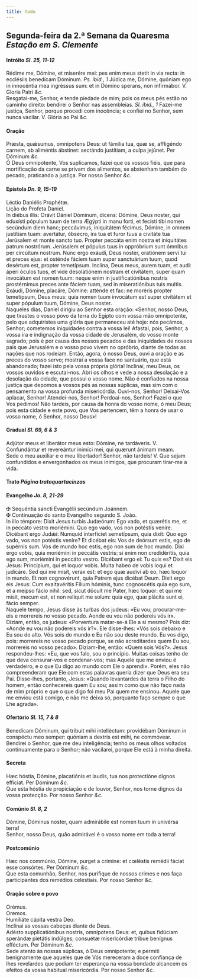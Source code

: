 ```yaml
---
title: todo
---
```

<h2 class="text-center">Segunda-feira da 2.ª Semana da Quaresma <em>Estação em S. Clemente</em></h2>

<h4 class="text-center">Intróito <em>Sl. 25, 11-12</em></h4>
<div class="container-fluid">
<div class="row">
<div class="dropcap text-justify">
Rédime me, Dómine, et miserére mei: pes enim meus stetit in via recta: in ecclésiis benedícam Dóminum. <em>Ps. ibid., 1</em> Júdica me, Dómine, quóniam ego in innocéntia mea ingréssus sum: et in Dómino sperans, non infirmábor.
V. Gloria Patri <em>&c.</em>
</div>
<div class="dropcap text-justify">
Resgatai-me, Senhor, e tende piedade de mim; pois os meus pés estão no caminho direito: bendirei o Senhor nas assembleias. <em>Sl. ibid., 1</em> Fazei-me justiça, Senhor, porque procedi com inocência; e confiei no Senhor, sem nunca vacilar.
V. Glória ao Pai <em>&c.</em>
</div>
</div>
</div>

<h4 class="text-center">Oração</h4>
<div class="container-fluid">
<div class="row">
<div class="dropcap text-justify">
Præsta, quǽsumus, omnípotens Deus: ut fámilia tua, quæ se, affligéndo carnem, ab aliméntis ábstinet: sectándo justítiam, a culpa jejúnet. Per Dóminum <em>&c.</em>
</div>
<div class="dropcap text-justify">
Ó Deus omnipotente, Vos suplicamos, fazei que os vossos fiéis, que para mortificação da carne se privam dos alimentos, se abstenham também do pecado, praticando a justiça. Por nosso Senhor <em>&c.</em>
</div>
</div>
</div>

<h4 class="text-center">Epístola <em>Dn. 9, 15-19</em></h4>
<div class="container-fluid">
<div class="row">
<div class="text-justify">
Léctio Daniélis Prophétæ.
</div>
<div class="text-justify">
Lição do Profeta Daniel.
</div>
<div class="dropcap text-justify">
In diébus illis: Orávit Dániel Dóminum, dicens: Dómine, Deus noster, qui eduxísti pópulum tuum de terra Ægýpti in manu forti, et fecísti tibi nomen secúndum diem hanc; peccávimus, iniquitátem fécimus, Dómine, in omnem justítiam tuam: avertátur, óbsecro, ira tua et furor tuus a civitáte tua Jerúsalem et monte sancto tuo. Propter peccáta enim nostra et iniquitátes patrum nostrórum. Jerúsalem et pópulus tuus in oppróbrium sunt ómnibus per circúitum nostrum. Nunc ergo exáudi, Deus noster, oratiónem servi tui et preces ejus: et osténde fáciem tuam super sanctuárium tuum, quod desértum est, propter temetípsum. Inclína, Deus meus, aurem tuam, et audi: áperi óculos tuos, et vide desolatiónem nostram et civitátem, super quam invocátum est nomen tuum: neque enim in justificatiónibus nostris prostérnimus preces ante fáciem tuam, sed in miseratiónibus tuis multis. Exáudi, Dómine, placáre, Dómine: atténde et fac: ne moréris propter temetípsum, Deus meus: quia nomen tuum invocátum est super civitátem et super pópulum tuum, Dómine, Deus noster.
</div>
<div class="dropcap text-justify">
Naqueles dias, Daniel dirigiu ao Senhor esta oração: «Senhor, nosso Deus, que tirastes o vosso povo da terra do Egipto com vossa mão omnipotente, pelo que adquiristes uma glória que permaneceu até hoje: nós pecámos, Senhor; cometemos iniquidades contra a vossa lei! Afastai, pois, Senhor, a vossa ira e indignação da vossa cidade de Jerusalém, do vosso monte sagrado; pois é por causa dos nossos pecados e das iniquidades de nossos pais que Jerusalém e o vosso povo vivem no opróbrio, diante de todas as nações que nos rodeiam. Então, agora, ó nosso Deus, ouvi a oração e as preces do vosso servo; mostrai a vossa face no santuário, que está abandonado; fazei isto pela vossa própria glória! Inclinai, meu Deus, os vossos ouvidos e escutai-nos. Abri os olhos e vede a nossa desolação e a desolação da cidade, que possui o vosso nome. Não é confiados na nossa justiça que depomos a vossos pés as nossas súplicas, mas sim com o pensamento na vossa profunda misericórdia. Ouvi-nos, Senhor! Deixai-Vos aplacar, Senhor! Atendei-nos, Senhor! Perdoai-nos, Senhor! Fazei o que Vos pedimos! Não tardeis, por causa da honra do vosso nome, ó meu Deus; pois esta cidade e este povo, que Vos pertencem, têm a honra de usar o vosso nome, ó Senhor, nosso Deus»!
</div>
</div>
</div>

<h4 class="text-center">Gradual <em>Sl. 69, 6 & 3</em></h4>
<div class="container-fluid">
<div class="row">
<div class="dropcap text-justify">
Adjútor meus et liberátor meus esto: Dómine, ne tardáveris. V. Confundántur et revereántur inimíci mei, qui quærunt ánimam meam.
</div>
<div class="dropcap text-justify">
Sede o meu auxiliar e o meu libertador! Senhor, não tardeis! V. Que sejam confundidos e envergonhados os meus inimigos, que procuram tirar-me a vida.
</div>
</div>
</div>

<h4 class="text-center">Trato <em>Página tratoquartacinzas</em></h4>

<h4 class="text-center">Evangelho <em>Jo. 8, 21-29</em></h4>
<div class="container-fluid">
<div class="row">
<div class="text-justify">
<span class="text-danger">&#10016;</span> Sequéntia sancti Evangélii secúndum Joánnem.
</div>
<div class="text-justify">
<span class="text-danger">&#10016;</span> Continuação do santo Evangelho segundo S. João.
</div>
<div class="dropcap text-justify">
In illo témpore: Dixit Jesus turbis Judæórum: Ego vado, et quærétis me, et in peccáto vestro moriémini. Quo ego vado, vos non potéstis veníre. Dicébant ergo Judǽi: Numquid interfíciet semetípsum, quia dixit: Quo ego vado, vos non potéstis veníre? Et dicébat eis: Vos de deórsum estis, ego de supérnis sum. Vos de mundo hoc estis, ego non sum de hoc mundo. Dixi ergo vobis, quia moriémini in peccátis vestris: si enim non credidéritis, quia ego sum, moriémini in peccáto vestro. Dicébant ergo ei: Tu quis es? Dixit eis Jesus: Princípium, qui et loquor vobis. Multa habeo de vobis loqui et judicáre. Sed qui me misit, verax est: et ego quæ audívi ab eo, hæc loquor in mundo. Et non cognovérunt, quia Patrem ejus dicébat Deum. Dixit ergo eis Jesus: Cum exaltavéritis Fílium hóminis, tunc cognoscétis quia ego sum, et a meípso fácio nihil: sed, sicut dócuit me Pater, hæc loquor: et qui me misit, mecum est, et non relíquit me solum: quia ego, quæ plácita sunt ei, fácio semper.
</div>
<div class="dropcap text-justify">
Naquele tempo, Jesus disse às turbas dos judeus: «Eu vou; procurar-me-eis e morrereis no vosso pecado. Aonde eu vou não podereis vós ir». Diziam, então, os judeus: «Porventura matar-se-á Ele a si mesmo? Pois diz: «Aonde eu vou não podereis vós ir?». Ele disse-lhes: «Vós sois debaixo e Eu sou do alto. Vós sois do mundo e Eu não sou deste mundo. Eu vos digo, pois: morrereis no vosso pecado porque, se não acreditardes quem Eu sou, morrereis no vosso pecado». Diziam-lhe, então: «Quem sois Vós?». Jesus respondeu-lhes: «Eu, que vos falo, sou o princípio. Muitas coisas tenho de que deva censurar-vos e condenar-vos; mas Aquele que me enviou é verdadeiro, e o que Eu digo ao mundo com Ele o aprendi». Porém, eles não compreenderam que Ele com estas palavras queria dizer que Deus era seu Pai. Disse-lhes, portanto, Jesus: «Quando levantardes da terra o Filho do homem, então conhecereis quem Eu sou; assim como que não faço nada de mim próprio e que o que digo foi meu Pai quem me ensinou. Aquele que me enviou está comigo, e não me deixa só, porquanto faço sempre o que Lhe agrada».
</div>
</div>
</div>

<h4 class="text-center">Ofertório <em>Sl. 15, 7 & 8</em></h4>
<div class="container-fluid">
<div class="row">
<div class="dropcap text-justify">
Benedícam Dóminum, qui tríbuit mihi intelléctum: providébam Dóminum in conspéctu meo semper: quóniam a dextris est mihi, ne commóvear.
</div>
<div class="dropcap text-justify">
Bendirei o Senhor, que me deu inteligência; tenho os meus olhos voltados continuamente para o Senhor; não vacilarei, porque Ele está à minha direita.
</div>
</div>
</div>

<h4 class="text-center">Secreta</h4>
<div class="container-fluid">
<div class="row">
<div class="dropcap text-justify">
Hæc hóstia, Dómine, placatiónis et laudis, tua nos protectióne dignos effíciat. Per Dóminum <em>&c.</em>
</div>
<div class="dropcap text-justify">
Que esta hóstia de propiciação e de louvor, Senhor, nos torne dignos da vossa protecção. Por nosso Senhor <em>&c.</em>
</div>
</div>
</div>

<h4 class="text-center">Comúnio <em>Sl. 8, 2</em></h4>
<div class="container-fluid">
<div class="row">
<div class="dropcap text-justify">
Dómine, Dóminus noster, quam admirábile est nomen tuum in univérsa terra!
</div>
<div class="dropcap text-justify">
Senhor, nosso Deus, quão admirável é o vosso nome em toda a terra!
</div>
</div>
</div>

<h4 class="text-center">Postcomúnio</h4>
<div class="container-fluid">
<div class="row">
<div class="dropcap text-justify">
Hæc nos commúnio, Dómine, purget a crímine: et cœléstis remédii fáciat esse consórtes. Per Dóminum <em>&c.</em>
</div>
<div class="dropcap text-justify">
Que esta comunhão, Senhor, nos purifique de nossos crimes e nos faça participantes dos remédios celestiais. Por nosso Senhor <em>&c.</em>
</div>
</div>
</div>

<h4 class="text-center">Oração sobre o povo</h4>
<div class="container-fluid">
<div class="row">
<div class="text-danger text-center"> Orémus.</div>
<div class="text-danger text-center"> Oremos.</div>
<div class="text-justify">
Humiliáte cápita vestra Deo.
</div>
<div class="text-justify">
Inclinai as vossas cabeças diante de Deus.
</div>
<div class="text-justify">
Adésto supplicatiónibus nostris, omnípotens Deus: et, quibus fidúciam sperándæ pietátis indúlges; consuétæ misericórdiæ tríbue benígnus efféctum. Per Dóminum <em>&c.</em>
</div>
<div class="text-justify">
Sede atento às nossas súplicas, ó Deus omnipotente; e permiti benignamente que aqueles que de Vós mereceram a doce confiança de lhes revelardes que podiam ter esperança na vossa bondade alcancem os efeitos da vossa habitual misericórdia. Por nosso Senhor <em>&c.</em>
</div>
</div>
</div>
